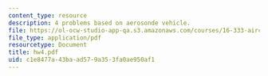 ```yaml
---
content_type: resource
description: 4 problems based on aerosonde vehicle.
file: https://ol-ocw-studio-app-qa.s3.amazonaws.com/courses/16-333-aircraft-stability-and-control-fall-2004/c1e8477a43baad579a353fa0ae950af1_hw4.pdf
file_type: application/pdf
resourcetype: Document
title: hw4.pdf
uid: c1e8477a-43ba-ad57-9a35-3fa0ae950af1
---
```

